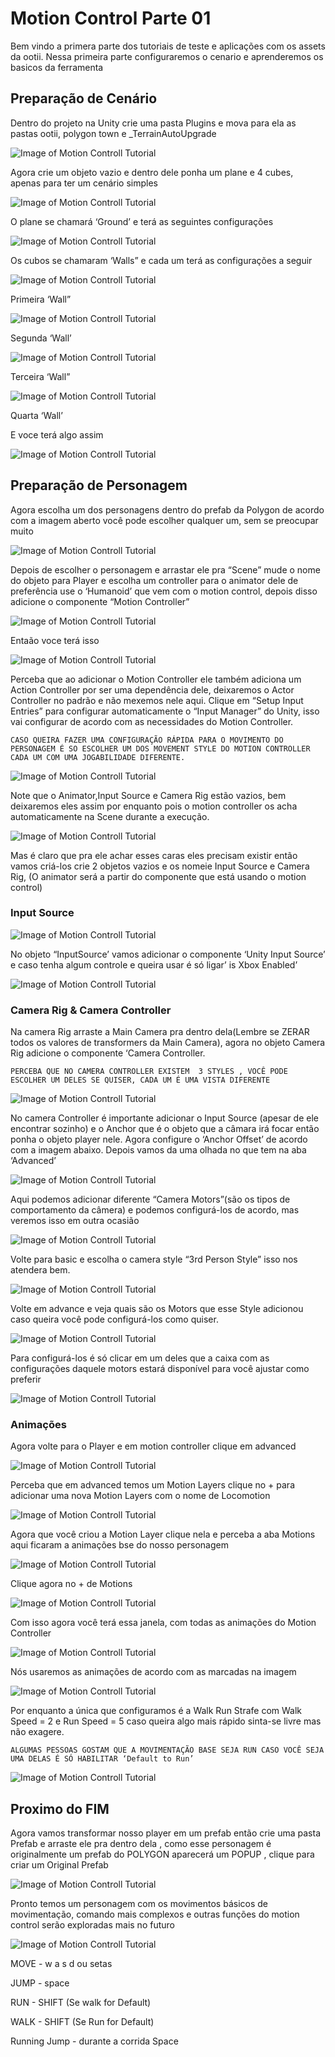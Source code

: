 # Motion Control Parte 01
Bem vindo a primera parte dos tutoriais de teste e aplicações com os assets da ootii.
Nessa primeira parte configuraremos o cenario e aprenderemos os basicos da ferramenta

## Preparação de Cenário
Dentro do projeto na Unity crie uma pasta Plugins e mova para ela as pastas ootii, polygon town e _TerrainAutoUpgrade

![Image of Motion Controll Tutorial](https://raw.githubusercontent.com/feldavol/unity_tutorials/master/motion_control_polygon/images/05.PNG)

Agora crie um objeto vazio e dentro dele ponha um plane e 4 cubes, apenas para ter um cenário simples

![Image of Motion Controll Tutorial](https://raw.githubusercontent.com/feldavol/unity_tutorials/master/motion_control_polygon/images/06.PNG)

O plane se chamará ‘Ground’ e terá as seguintes configurações

![Image of Motion Controll Tutorial](https://raw.githubusercontent.com/feldavol/unity_tutorials/master/motion_control_polygon/images/07.PNG)

Os cubos se chamaram ‘Walls” e cada um terá as configurações a seguir

![Image of Motion Controll Tutorial](https://raw.githubusercontent.com/feldavol/unity_tutorials/master/motion_control_polygon/images/08.PNG)

Primeira ‘Wall”

![Image of Motion Controll Tutorial](https://raw.githubusercontent.com/feldavol/unity_tutorials/master/motion_control_polygon/images/09.PNG)

Segunda ‘Wall’

![Image of Motion Controll Tutorial](https://raw.githubusercontent.com/feldavol/unity_tutorials/master/motion_control_polygon/images/10.PNG)

Terceira ‘Wall”

![Image of Motion Controll Tutorial](https://raw.githubusercontent.com/feldavol/unity_tutorials/master/motion_control_polygon/images/11.PNG)

Quarta ‘Wall’

E voce terá algo assim

![Image of Motion Controll Tutorial](https://raw.githubusercontent.com/feldavol/unity_tutorials/master/motion_control_polygon/images/Walls.PNG)


## Preparação de Personagem

Agora escolha um dos personagens dentro do prefab da Polygon de acordo com a imagem aberto você pode escolher qualquer um, sem se preocupar muito

![Image of Motion Controll Tutorial](https://raw.githubusercontent.com/feldavol/unity_tutorials/master/motion_control_polygon/images/12.PNG)

Depois de escolher o personagem  e arrastar ele pra “Scene” mude o nome do objeto para Player e escolha um controller para o animator dele de preferência  use o ‘Humanoid’ que vem com o motion control, depois disso adicione o componente “Motion Controller”

![Image of Motion Controll
Tutorial](https://raw.githubusercontent.com/feldavol/unity_tutorials/master/motion_control_polygon/images/13.PNG)

Entaão voce terá isso

![Image of Motion Controll
Tutorial](https://raw.githubusercontent.com/feldavol/unity_tutorials/master/motion_control_polygon/images/13a.PNG)

Perceba que ao adicionar o Motion Controller ele também adiciona um Action Controller por ser uma dependência dele, deixaremos o Actor Controller no padrão e não mexemos nele aqui.  Clique em “Setup Input Entries” para configurar automaticamente o “Input Manager” do Unity, isso vai configurar de acordo com as necessidades do Motion Controller.

 `CASO QUEIRA FAZER UMA CONFIGURAÇÃO RÁPIDA PARA O MOVIMENTO DO PERSONAGEM É SO ESCOLHER UM DOS MOVEMENT STYLE DO MOTION CONTROLLER CADA UM COM UMA JOGABILIDADE DIFERENTE.`
 
![Image of Motion Controll Tutorial](https://raw.githubusercontent.com/feldavol/unity_tutorials/master/motion_control_polygon/images/14.PNG)

 Note que o Animator,Input Source e Camera Rig estão vazios, bem deixaremos eles assim por enquanto pois o motion controller os acha automaticamente na Scene durante a execução.
 
![Image of Motion Controll Tutorial](https://raw.githubusercontent.com/feldavol/unity_tutorials/master/motion_control_polygon/images/15.PNG)

Mas é claro que pra ele achar esses caras eles precisam existir então vamos criá-los crie 2 objetos vazios e os nomeie Input Source e Camera Rig, (O animator será a partir do componente que está usando o motion control)

### Input Source

![Image of Motion Controll Tutorial](https://raw.githubusercontent.com/feldavol/unity_tutorials/master/motion_control_polygon/images/16.PNG)

No objeto “InputSource’ vamos adicionar o componente ‘Unity Input Source’ e caso tenha algum controle e queira usar é só ligar’ is Xbox Enabled’

![Image of Motion Controll Tutorial](https://raw.githubusercontent.com/feldavol/unity_tutorials/master/motion_control_polygon/images/17.PNG)

### Camera Rig & Camera Controller

Na camera Rig arraste a Main Camera pra dentro dela(Lembre se ZERAR todos os valores de transformers da Main Camera), agora no objeto Camera Rig adicione o componente ‘Camera Controller.

`PERCEBA QUE NO CAMERA CONTROLLER EXISTEM  3 STYLES , VOCÊ PODE ESCOLHER UM DELES SE QUISER, CADA UM É UMA VISTA DIFERENTE `

![Image of Motion Controll Tutorial](https://raw.githubusercontent.com/feldavol/unity_tutorials/master/motion_control_polygon/images/18.PNG)

No camera Controller é importante adicionar o Input Source (apesar de ele encontrar sozinho) e o Anchor que é o objeto que a câmara irá focar então ponha o objeto player nele. Agora configure o ‘Anchor Offset’ de acordo com a imagem abaixo. Depois vamos da uma olhada no que tem na aba ‘Advanced’

![Image of Motion Controll Tutorial](https://raw.githubusercontent.com/feldavol/unity_tutorials/master/motion_control_polygon/images/19.PNG)

Aqui podemos adicionar diferente “Camera Motors”(são os tipos de comportamento da câmera) e podemos configurá-los de acordo, mas veremos isso em outra ocasião

![Image of Motion Controll Tutorial](https://raw.githubusercontent.com/feldavol/unity_tutorials/master/motion_control_polygon/images/19a.PNG)

Volte para basic e escolha o camera style “3rd Person Style” isso nos atendera bem.

![Image of Motion Controll Tutorial](https://raw.githubusercontent.com/feldavol/unity_tutorials/master/motion_control_polygon/images/20.PNG)

Volte em advance e veja quais são os Motors que esse Style adicionou caso queira você pode configurá-los como quiser.

![Image of Motion Controll Tutorial](https://raw.githubusercontent.com/feldavol/unity_tutorials/master/motion_control_polygon/images/20a.PNG)

Para configurá-los é só clicar em um deles que a caixa com as configurações daquele motors estará disponível para você ajustar como preferir

![Image of Motion Controll Tutorial](https://raw.githubusercontent.com/feldavol/unity_tutorials/master/motion_control_polygon/images/20b.PNG)

### Animações

Agora volte para o Player e em motion controller clique em advanced 

![Image of Motion Controll Tutorial](https://raw.githubusercontent.com/feldavol/unity_tutorials/master/motion_control_polygon/images/21.PNG)

Perceba que em advanced temos um Motion Layers clique no + para adicionar uma nova Motion Layers com o nome de Locomotion

![Image of Motion Controll Tutorial](https://raw.githubusercontent.com/feldavol/unity_tutorials/master/motion_control_polygon/images/21a.PNG)

Agora que você criou a Motion Layer clique nela e perceba a aba Motions aqui ficaram a animações bse do nosso personagem

![Image of Motion Controll Tutorial](https://raw.githubusercontent.com/feldavol/unity_tutorials/master/motion_control_polygon/images/21c.PNG)

Clique agora no + de Motions

![Image of Motion Controll Tutorial](https://raw.githubusercontent.com/feldavol/unity_tutorials/master/motion_control_polygon/images/21d.PNG)

Com isso agora você terá essa janela, com todas as animações do Motion Controller

![Image of Motion Controll Tutorial](https://raw.githubusercontent.com/feldavol/unity_tutorials/master/motion_control_polygon/images/221.PNG)


Nós usaremos as animações de acordo com as marcadas na imagem

![Image of Motion Controll Tutorial](https://raw.githubusercontent.com/feldavol/unity_tutorials/master/motion_control_polygon/images/22a1.PNG)

Por enquanto a única que configuramos é a Walk Run Strafe com Walk Speed  =  2 e Run Speed = 5 caso queira algo mais rápido sinta-se livre mas não exagere.

`ALGUMAS PESSOAS GOSTAM QUE A MOVIMENTAÇÃO BASE SEJA RUN CASO VOCÊ SEJA UMA DELAS É SÓ HABILITAR ‘Default to Run’`

![Image of Motion Controll Tutorial](https://raw.githubusercontent.com/feldavol/unity_tutorials/master/motion_control_polygon/images/23.PNG)

## Proximo do FIM
Agora vamos transformar nosso player em um prefab então crie uma pasta Prefab e arraste ele pra dentro dela , como esse personagem é originalmente um prefab do POLYGON aparecerá um POPUP , clique para criar um Original Prefab

![Image of Motion Controll Tutorial](https://raw.githubusercontent.com/feldavol/unity_tutorials/master/motion_control_polygon/images/EXTRA.PNG)

Pronto temos um personagem com os movimentos básicos de movimentação, comando mais complexos e outras funções do motion control serão exploradas mais no futuro

![Image of Motion Controll Tutorial](https://raw.githubusercontent.com/feldavol/unity_tutorials/master/motion_control_polygon/images/24.PNG)

MOVE  - w a s d  ou setas 

JUMP - space

RUN  - SHIFT (Se walk for Default)

WALK  - SHIFT (Se Run for Default)

Running Jump - durante a corrida Space

